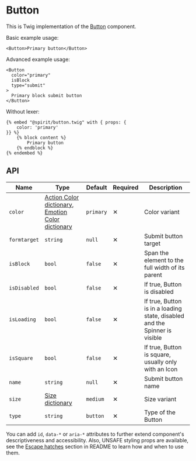# Button

This is Twig implementation of the [Button] component.

Basic example usage:

```twig
<Button>Primary button</Button>
```

Advanced example usage:

```twig
<Button
  color="primary"
  isBlock
  type="submit"
>
  Primary block submit button
</Button>
```

Without lexer:

```twig
{% embed "@spirit/button.twig" with { props: {
    color: 'primary'
}} %}
    {% block content %}
        Primary button
    {% endblock %}
{% endembed %}
```

## API

| Name         | Type                                                                                      | Default   | Required | Description                                                                |
| ------------ | ----------------------------------------------------------------------------------------- | --------- | -------- | -------------------------------------------------------------------------- |
| `color`      | [Action Color dictionary][dictionary-color], [Emotion Color dictionary][dictionary-color] | `primary` | ✕        | Color variant                                                              |
| `formtarget` | `string`                                                                                  | `null`    | ✕        | Submit button target                                                       |
| `isBlock`    | `bool`                                                                                    | `false`   | ✕        | Span the element to the full width of its parent                           |
| `isDisabled` | `bool`                                                                                    | `false`   | ✕        | If true, Button is disabled                                                |
| `isLoading`  | `bool`                                                                                    | `false`   | ✕        | If true, Button is in a loading state, disabled and the Spinner is visible |
| `isSquare`   | `bool`                                                                                    | `false`   | ✕        | If true, Button is square, usually only with an Icon                       |
| `name`       | `string`                                                                                  | `null`    | ✕        | Submit button name                                                         |
| `size`       | [Size dictionary][dictionary-size]                                                        | `medium`  | ✕        | Size variant                                                               |
| `type`       | `string`                                                                                  | `button`  | ✕        | Type of the Button                                                         |

You can add `id`, `data-*` or `aria-*` attributes to further extend component's
descriptiveness and accessibility. Also, UNSAFE styling props are available,
see the [Escape hatches][escape-hatches] section in README to learn how and when to use them.

[button]: https://github.com/lmc-eu/spirit-design-system/tree/main/packages/web/src/scss/components/Button
[dictionary-color]: https://github.com/lmc-eu/spirit-design-system/tree/main/docs/DICTIONARIES.md#color
[dictionary-size]: https://github.com/lmc-eu/spirit-design-system/tree/main/docs/DICTIONARIES.md#size
[escape-hatches]: https://github.com/lmc-eu/spirit-design-system/tree/main/packages/web-twig/README.md#escape-hatches
